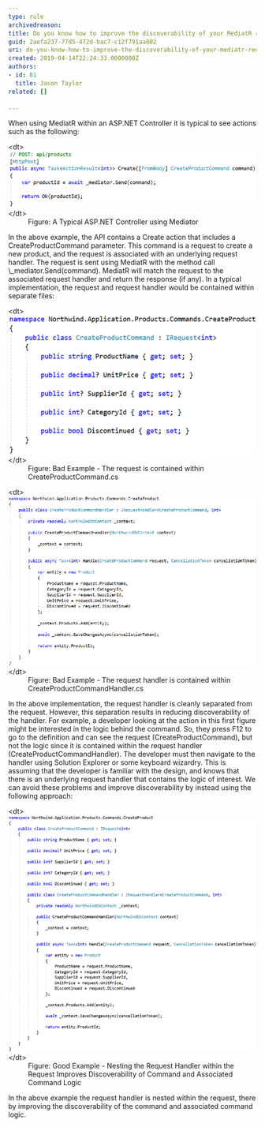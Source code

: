 ```yaml
---
type: rule
archivedreason: 
title: Do you know how to improve the discoverability of your MediatR requests?
guid: 2aefa237-77d5-472d-bac7-c12f791aa802
uri: do-you-know-how-to-improve-the-discoverability-of-your-mediatr-requests
created: 2019-04-14T22:24:33.0000000Z
authors:
- id: 81
  title: Jason Taylor
related: []

---
```


When using MediatR within an ASP.NET Controller it is typical to see actions such as the following:

<!--endintro-->
<dl class="image">&lt;dt&gt;
      <img src="improve-mediatr-typical.png" alt="improve-mediatr-typical.png">
   &lt;/dt&gt;<dd>Figure: A Typical ASP.NET Controller using Mediator</dd></dl>
In the above example, the API contains a Create action that includes a CreateProductCommand parameter. This command is a request to create a new product, and the request is associated with an underlying request handler. The request is sent using MediatR with the method call \_mediator.Send(command). MediatR will match the request to the associated request handler and return the response (if any). In a typical implementation, the request and request handler would be contained within separate files:
<dl class="badImage">&lt;dt&gt;
      <img src="improve-mediatr-bad.png" alt="improve-mediatr-bad.png">
   &lt;/dt&gt;<dd>Figure: Bad Example - The request is contained within CreateProductCommand.cs<br></dd></dl><dl class="badImage">&lt;dt&gt;
      <img src="improve-mediatr-bad-2.png" alt="improve-mediatr-bad-2.png">
   &lt;/dt&gt;<dd>Figure: Bad Example - The request handler is contained within CreateProductCommandHandler.cs</dd></dl>
In the above implementation, the request handler is cleanly separated from the request. However, this separation results in reducing discoverability of the handler. For example, a developer looking at the action in this first figure might be interested in the logic behind the command. So, they press F12 to go to the definition and can see the request (CreateProductCommand), but not the logic since it is contained within the request handler (CreateProductCommandHandler). The developer must then navigate to the handler using Solution Explorer or some keyboard wizardry. This is assuming that the developer is familiar with the design, and knows that there is an underlying request handler that contains the logic of interest. We can avoid these problems and improve discoverability by instead using the following approach:
<dl class="goodImage">&lt;dt&gt;
      <img src="improve-mediatr-good.png" alt="business-logic-presentation-layer-good.png">
   &lt;/dt&gt;<dd>Figure: Good Example - Nesting the Request Handler within the Request Improves Discoverability of Command and Associated Command Logic</dd></dl>
In the above example the request handler is nested within the request, there by improving the discoverability of the command and associated command logic.
